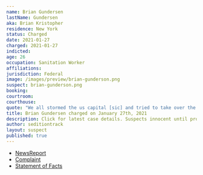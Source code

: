 ```yaml
---
name: Brian Gundersen
lastName: Gundersen
aka: Brian Kristopher
residence: New York
status: Charged
date: 2021-01-27
charged: 2021-01-27
indicted:
age: 26
occupation: Sanitation Worker
affiliations:
jurisdiction: Federal
image: /images/preview/brian-gunderson.png
suspect: brian-gunderson.png
booking:
courtroom:
courthouse:
quote: "We all stormed the us capital [sic] and tried to take over the government"
title: Brian Gundersen charged on January 27th, 2021
description: Click for latest case details. Suspects innocent until proven guilty.
author: seditiontrack
layout: suspect
published: true
---
```

- [NewsReport](https://www.huffpost.com/entry/high-school-varsity-jacket-us-capitol-riot_n_600f365ac5b634dc37378746?63x8)
- [Complaint](https://www.justice.gov/opa/page/file/1361271/download)
- [Statement of Facts](https://www.justice.gov/opa/page/file/1361271/download)
